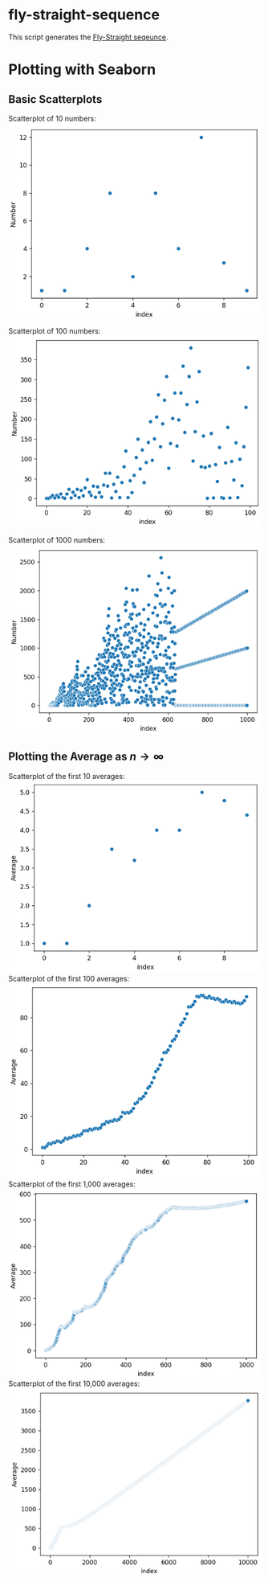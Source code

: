 # fly-straight-sequence
This script generates the [Fly-Straight seqeunce](https://www.youtube.com/watch?v=pAMgUB51XZA). 

# Plotting with Seaborn
## Basic Scatterplots
Scatterplot of 10 numbers:
![1000 numbers](10.png)

Scatterplot of 100 numbers:
![1000 numbers](100.png)

Scatterplot of 1000 numbers:
![1000 numbers](1000.png)

## Plotting the Average as $n \to \infty$
Scatterplot of the first 10 averages:
![10 averages](average_10.png)
Scatterplot of the first 100 averages:
![100 averages](average_100.png)
Scatterplot of the first 1,000 averages:
![1000 averages](average_1000.png)
Scatterplot of the first 10,000 averages:
![10,000 averages](average_10000.png)